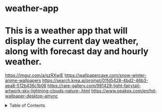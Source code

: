 # weather-app
# This is a weather app that will display the current day weather, along with forecast day and hourly weather.
https://imgur.com/a/szRXwIE
https://wallpapercave.com/snow-winter-anime-wallpapers
https://search.krea.ai/prompt/01fd5428-4bd2-46b3-aea8-512b436c1b06
https://rare-gallery.com/981429-light-fairytail-artwork-sky-lightning-clouds-nature-.html
https://www.peakpx.com/en/hd-wallpaper-desktop-amync
<!-- TABLE OF CONTENTS -->
<details>
  <summary>Table of Contents</summary>
  <ol>
    <li>
      <a href="#about-the-project">About The Project</a>
      <ul>
        <li><a href="#motivation">Motivation</a></li>
        <li><a href="#reflection">Reflection</a></li>
        <li><a href="#built-with">Built With</a></li>
      </ul>
    </li>
    <li><a href="#getting-started">Getting Started</a></li>
    <li><a href="#usage">Usage</a></li>
    <li><a href="#contact">Contact</a></li>
    <li><a href="#acknowledgments">Acknowledgments</a></li>
  </ol>
</details>


